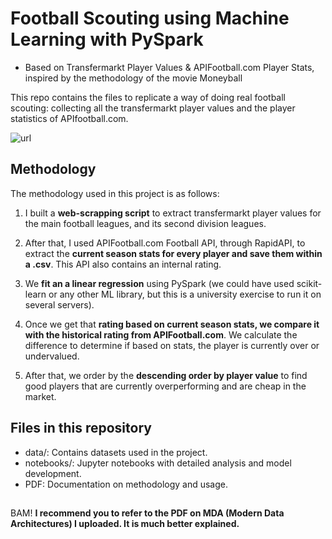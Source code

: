 # Football Scouting using Machine Learning with PySpark
- Based on Transfermarkt Player Values & APIFootball.com Player Stats, inspired by the methodology of the movie Moneyball

This repo contains the files to replicate a way of doing real football scouting: collecting all the transfermarkt player values and the player statistics of APIfootball.com.

![url](https://images.supersport.com/media/34vlqwkk/la-liga_2324_seasonstart_11082023_sup_1200.png?width=2048&quality=90&format=webp)


## Methodology
The methodology used in this project is as follows:

1. I built a **web-scrapping script** to extract transfermarkt player values for the main football leagues, and its second division leagues.
   
2. After that, I used APIFootball.com Football API, through RapidAPI, to extract the **current season stats for every player and save them within a .csv**. This API also contains an internal rating.

3. We **fit an a linear regression** using PySpark (we could have used scikit-learn or any other ML library, but this is a university exercise to run it on several servers).

4. Once we get that **rating based on current season stats, we compare it with the historical rating from APIFootball.com**. We calculate the difference to determine if based on stats, the player is currently over or undervalued.
  
5. After that, we order by the **descending order by player value** to find good players that are currently overperforming and are cheap in the market.


## Files in this repository
- data/: Contains datasets used in the project.
- notebooks/: Jupyter notebooks with detailed analysis and model development.
- PDF: Documentation on methodology and usage.

##
BAM! **I recommend you to refer to the PDF on MDA (Modern Data Architectures) I uploaded. It is much better explained.**
##


